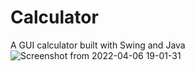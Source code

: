 # Calculator
A GUI calculator built with Swing and Java
![Screenshot from 2022-04-06 19-01-31](https://user-images.githubusercontent.com/38314454/162028571-4f9a9eff-c6e8-4e6c-a031-acb2f2707495.png)
